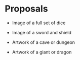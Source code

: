 # Proposals

- Image of a full set of dice

- Image of a sword and shield

- Artwork of a cave or dungeon

- Artwork of a giant or dragon
